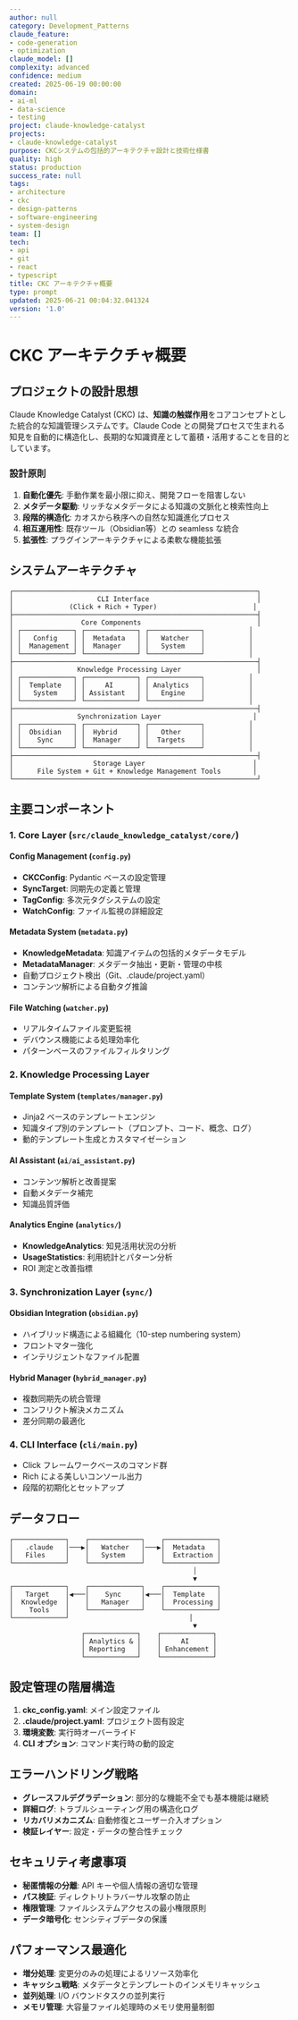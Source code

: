 ```yaml
---
author: null
category: Development_Patterns
claude_feature:
- code-generation
- optimization
claude_model: []
complexity: advanced
confidence: medium
created: 2025-06-19 00:00:00
domain:
- ai-ml
- data-science
- testing
project: claude-knowledge-catalyst
projects:
- claude-knowledge-catalyst
purpose: CKCシステムの包括的アーキテクチャ設計と技術仕様書
quality: high
status: production
success_rate: null
tags:
- architecture
- ckc
- design-patterns
- software-engineering
- system-design
team: []
tech:
- api
- git
- react
- typescript
title: CKC アーキテクチャ概要
type: prompt
updated: 2025-06-21 00:04:32.041324
version: '1.0'
---
```


# CKC アーキテクチャ概要

## プロジェクトの設計思想

Claude Knowledge Catalyst (CKC) は、**知識の触媒作用**をコアコンセプトとした統合的な知識管理システムです。Claude Code との開発プロセスで生まれる知見を自動的に構造化し、長期的な知識資産として蓄積・活用することを目的としています。

### 設計原則

1. **自動化優先**: 手動作業を最小限に抑え、開発フローを阻害しない
2. **メタデータ駆動**: リッチなメタデータによる知識の文脈化と検索性向上
3. **段階的構造化**: カオスから秩序への自然な知識進化プロセス
4. **相互運用性**: 既存ツール（Obsidian等）との seamless な統合
5. **拡張性**: プラグインアーキテクチャによる柔軟な機能拡張

## システムアーキテクチャ

```
┌─────────────────────────────────────────────────────────────┐
│                     CLI Interface                           │
│              (Click + Rich + Typer)                        │
├─────────────────────────────────────────────────────────────┤
│                 Core Components                             │
│ ┌─────────────┐ ┌─────────────┐ ┌─────────────┐           │
│ │   Config    │ │  Metadata   │ │   Watcher   │           │
│ │  Management │ │  Manager    │ │   System    │           │
│ └─────────────┘ └─────────────┘ └─────────────┘           │
├─────────────────────────────────────────────────────────────┤
│                Knowledge Processing Layer                   │
│ ┌─────────────┐ ┌─────────────┐ ┌─────────────┐           │
│ │  Template   │ │     AI      │ │ Analytics   │           │
│ │   System    │ │ Assistant   │ │   Engine    │           │
│ └─────────────┘ └─────────────┘ └─────────────┘           │
├─────────────────────────────────────────────────────────────┤
│                Synchronization Layer                       │
│ ┌─────────────┐ ┌─────────────┐ ┌─────────────┐           │
│ │  Obsidian   │ │  Hybrid     │ │   Other     │           │
│ │    Sync     │ │  Manager    │ │  Targets    │           │
│ └─────────────┘ └─────────────┘ └─────────────┘           │
├─────────────────────────────────────────────────────────────┤
│                    Storage Layer                           │
│      File System + Git + Knowledge Management Tools        │
└─────────────────────────────────────────────────────────────┘
```

## 主要コンポーネント

### 1. Core Layer (`src/claude_knowledge_catalyst/core/`)

#### Config Management (`config.py`)
- **CKCConfig**: Pydantic ベースの設定管理
- **SyncTarget**: 同期先の定義と管理
- **TagConfig**: 多次元タグシステムの設定
- **WatchConfig**: ファイル監視の詳細設定

#### Metadata System (`metadata.py`)
- **KnowledgeMetadata**: 知識アイテムの包括的メタデータモデル
- **MetadataManager**: メタデータ抽出・更新・管理の中核
- 自動プロジェクト検出（Git、.claude/project.yaml）
- コンテンツ解析による自動タグ推論

#### File Watching (`watcher.py`)
- リアルタイムファイル変更監視
- デバウンス機能による処理効率化
- パターンベースのファイルフィルタリング

### 2. Knowledge Processing Layer

#### Template System (`templates/manager.py`)
- Jinja2 ベースのテンプレートエンジン
- 知識タイプ別のテンプレート（プロンプト、コード、概念、ログ）
- 動的テンプレート生成とカスタマイゼーション

#### AI Assistant (`ai/ai_assistant.py`)
- コンテンツ解析と改善提案
- 自動メタデータ補完
- 知識品質評価

#### Analytics Engine (`analytics/`)
- **KnowledgeAnalytics**: 知見活用状況の分析
- **UsageStatistics**: 利用統計とパターン分析
- ROI 測定と改善指標

### 3. Synchronization Layer (`sync/`)

#### Obsidian Integration (`obsidian.py`)
- ハイブリッド構造による組織化（10-step numbering system）
- フロントマター強化
- インテリジェントなファイル配置

#### Hybrid Manager (`hybrid_manager.py`)
- 複数同期先の統合管理
- コンフリクト解決メカニズム
- 差分同期の最適化

### 4. CLI Interface (`cli/main.py`)
- Click フレームワークベースのコマンド群
- Rich による美しいコンソール出力
- 段階的初期化とセットアップ

## データフロー

```
┌─────────────┐    ┌─────────────┐    ┌─────────────┐
│   .claude   │───▶│   Watcher   │───▶│  Metadata   │
│   Files     │    │   System    │    │  Extraction │
└─────────────┘    └─────────────┘    └─────────────┘
                                              │
                                              ▼
┌─────────────┐    ┌─────────────┐    ┌─────────────┐
│   Target    │◀───│    Sync     │◀───│  Template   │
│  Knowledge  │    │   Manager   │    │  Processing │
│    Tools    │    └─────────────┘    └─────────────┘
└─────────────┘                              │
                                              ▼
                  ┌─────────────┐    ┌─────────────┐
                  │ Analytics & │    │     AI      │
                  │ Reporting   │    │ Enhancement │
                  └─────────────┘    └─────────────┘
```

## 設定管理の階層構造

1. **ckc_config.yaml**: メイン設定ファイル
2. **.claude/project.yaml**: プロジェクト固有設定
3. **環境変数**: 実行時オーバーライド
4. **CLI オプション**: コマンド実行時の動的設定

## エラーハンドリング戦略

- **グレースフルデグラデーション**: 部分的な機能不全でも基本機能は継続
- **詳細ログ**: トラブルシューティング用の構造化ログ
- **リカバリメカニズム**: 自動修復とユーザー介入オプション
- **検証レイヤー**: 設定・データの整合性チェック

## セキュリティ考慮事項

- **秘匿情報の分離**: API キーや個人情報の適切な管理
- **パス検証**: ディレクトリトラバーサル攻撃の防止
- **権限管理**: ファイルシステムアクセスの最小権限原則
- **データ暗号化**: センシティブデータの保護

## パフォーマンス最適化

- **増分処理**: 変更分のみの処理によるリソース効率化
- **キャッシュ戦略**: メタデータとテンプレートのインメモリキャッシュ
- **並列処理**: I/O バウンドタスクの並列実行
- **メモリ管理**: 大容量ファイル処理時のメモリ使用量制御